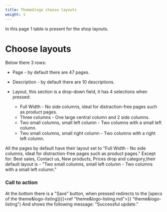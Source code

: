 ```yaml
---
title: Theme&logo choose layouts
weight: 1
---
```


In this page 1 table is present for the shop layouts.

# Choose layouts

Below there 3 rows:

 - Page - by default there are 47 pages. 
 
 - Description - by default there are 10 descriptions.
 
 - Layout, this section is a drop-down field, it has 4 selections when pressed:
    - Full Width - No side columns, ideal for distraction-free pages such as product pages.
    - Three columns - One large central column and 2 side columns.
    - Two small columns, small left column - Two columns with a small left column.
    - Two small columns, small right column - Two columns with a right left column.

All the pages by default have their layout set to "Full Width - No side columns, ideal for distraction-free pages such as product pages." 
Except for: Best sales, Contact us, New products, Prices drop and category,their default layout is - "Two small columns, small left column - Two columns with a small left column."

### Call to action

At the bottom there is a "Save" button, when pressed redirects to the [specs of the theme&logo-listing]({{<ref "theme&logo-listing.md">}} "theme&logo-listing")
And shows the following message: "Successful update."
